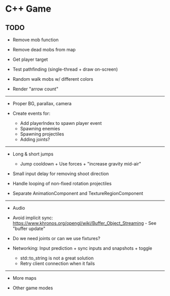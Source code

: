 # C++ Game

## TODO

* Remove mob function
* Remove dead mobs from map

* Get player target
* Test pathfinding (single-thread + draw on-screen)

* Random walk mobs w/ different colors

* Render "arrow count"

----

* Proper BG, parallax, camera

* Create events for:
	* Add playerIndex to spawn player event
	* Spawning enemies
	* Spawning projectiles
	* Adding joints?

---


* Long & short jumps
	* Jump cooldown + Use forces + "increase gravity mid-air"

* Small input delay for removing shoot direction
* Handle looping of non-fixed rotation projectiles

* Separate AnimationComponent and TextureRegionComponent

---

* Audio

* Avoid implicit sync: https://www.khronos.org/opengl/wiki/Buffer_Object_Streaming - See "buffer update"

* Do we need joints or can we use fixtures?

* Networking: Input prediction + sync inputs and snapshots + toggle
	* std::to_string is not a great solution
	* Retry client connection when it fails

----

* More maps

* Other game modes